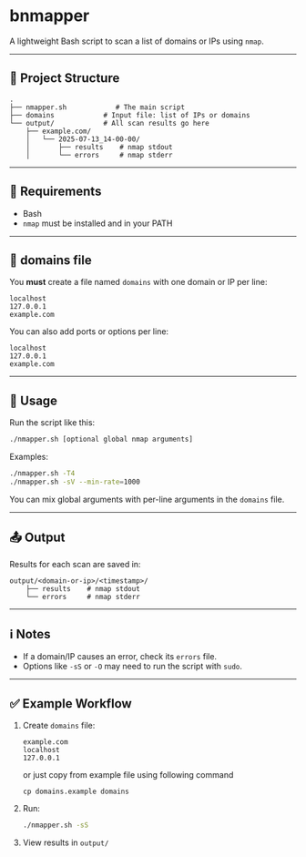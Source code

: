 # bnmapper

A lightweight Bash script to scan a list of domains or IPs using `nmap`.

---

## 📁 Project Structure

```
.
├── nmapper.sh            # The main script
├── domains            # Input file: list of IPs or domains
└── output/            # All scan results go here
    ├── example.com/
    │   └── 2025-07-13_14-00-00/
    │       ├── results    # nmap stdout
    │       └── errors     # nmap stderr
```

---

## 📝 Requirements

- Bash
- `nmap` must be installed and in your PATH

---

## 📄 domains file

You **must** create a file named `domains` with one domain or IP per line:

```
localhost
127.0.0.1
example.com
```

You can also add ports or options per line:

```
localhost
127.0.0.1
example.com
```

---

## 🚀 Usage

Run the script like this:

```bash
./nmapper.sh [optional global nmap arguments]
```

Examples:

```bash
./nmapper.sh -T4
./nmapper.sh -sV --min-rate=1000
```

You can mix global arguments with per-line arguments in the `domains` file.

---

## 📤 Output

Results for each scan are saved in:

```
output/<domain-or-ip>/<timestamp>/
    ├── results    # nmap stdout
    └── errors     # nmap stderr
```

---

## ℹ️ Notes

- If a domain/IP causes an error, check its `errors` file.
- Options like `-sS` or `-O` may need to run the script with `sudo`.

---

## ✅ Example Workflow

1. Create `domains` file:

   ```
   example.com
   localhost
   127.0.0.1
   ```
   or just copy from example file using following command
    ```
    cp domains.example domains
    ```

2. Run:

   ```bash
   ./nmapper.sh -sS
   ```

3. View results in `output/`

